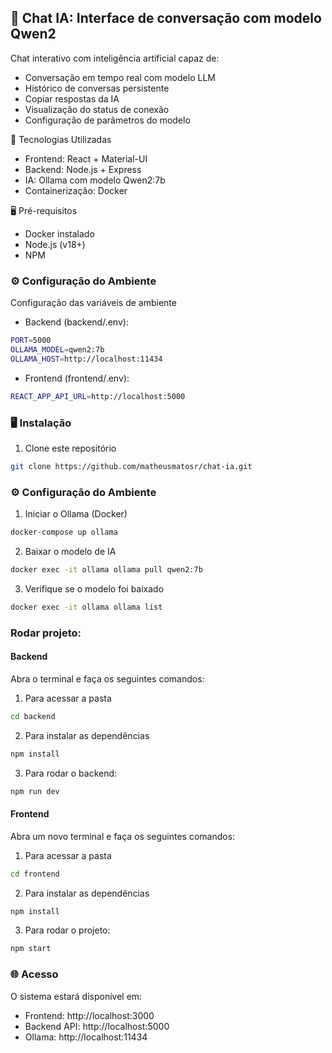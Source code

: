 ## 🤖 Chat IA: Interface de conversação com modelo Qwen2

Chat interativo com inteligência artificial capaz de:

- Conversação em tempo real com modelo LLM
- Histórico de conversas persistente
- Copiar respostas da IA
- Visualização do status de conexão
- Configuração de parâmetros do modelo

🚀 Tecnologias Utilizadas

- Frontend: React + Material-UI
- Backend: Node.js + Express
- IA: Ollama com modelo Qwen2:7b
- Containerização: Docker

🖥️ Pré-requisitos

- Docker instalado
- Node.js (v18+)
- NPM

### ⚙️ Configuração do Ambiente

Configuração das variáveis de ambiente

- Backend (backend/.env):

```bash
PORT=5000
OLLAMA_MODEL=qwen2:7b
OLLAMA_HOST=http://localhost:11434
```

- Frontend (frontend/.env):

```bash
REACT_APP_API_URL=http://localhost:5000
```

### 🖥️ Instalação

1. Clone este repositório

```bash
git clone https://github.com/matheusmatosr/chat-ia.git
```

### ⚙️ Configuração do Ambiente

1. Iniciar o Ollama (Docker)

```bash
docker-compose up ollama
```

2. Baixar o modelo de IA

```bash
docker exec -it ollama ollama pull qwen2:7b
```

3. Verifique se o modelo foi baixado

```bash
docker exec -it ollama ollama list
```

### Rodar projeto:

#### Backend

Abra o terminal e faça os seguintes comandos:

1. Para acessar a pasta

```bash
cd backend
```

2. Para instalar as dependências

```bash
npm install
```

3. Para rodar o backend:

```bash
npm run dev
```

#### Frontend

Abra um novo terminal e faça os seguintes comandos:

1. Para acessar a pasta

```bash
cd frontend
```

2. Para instalar as dependências

```bash
npm install
```

3. Para rodar o projeto:

```bash
npm start
```

### 🌐 Acesso
O sistema estará disponível em:

- Frontend: http://localhost:3000
- Backend API: http://localhost:5000
- Ollama: http://localhost:11434

